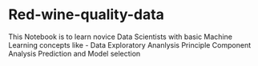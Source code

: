 # Red-wine-quality-data
This Notebook is to learn novice Data Scientists with basic Machine Learning concepts like -  Data Exploratory Ananlysis Principle Component Analysis Prediction and Model selection

